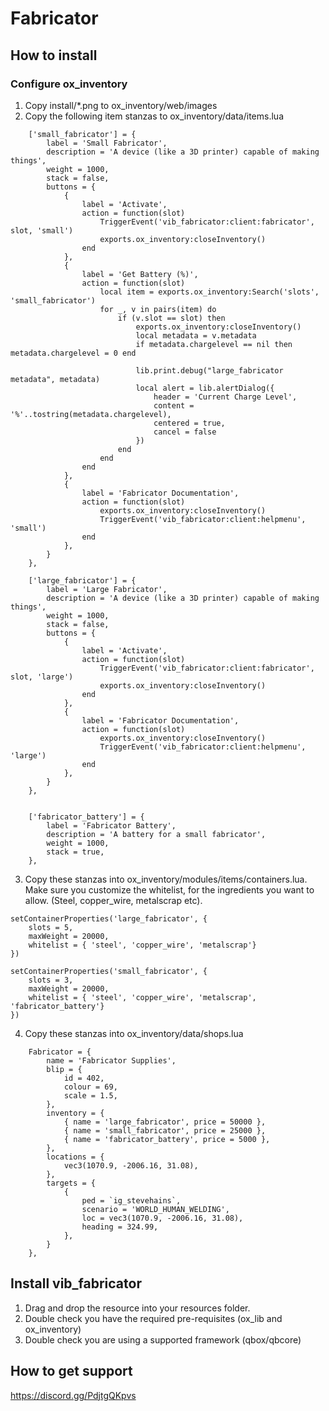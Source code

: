# Fabricator

## How to install

### Configure ox_inventory
1. Copy install/*.png to ox_inventory/web/images
2. Copy the following item stanzas to ox_inventory/data/items.lua

```
	['small_fabricator'] = {
		label = 'Small Fabricator',
		description = 'A device (like a 3D printer) capable of making things',
		weight = 1000,
		stack = false,
		buttons = {
			{
				label = 'Activate',
				action = function(slot)
					TriggerEvent('vib_fabricator:client:fabricator', slot, 'small')
					exports.ox_inventory:closeInventory()
				end
			},
			{
				label = 'Get Battery (%)',
				action = function(slot)
					local item = exports.ox_inventory:Search('slots', 'small_fabricator')
					for _, v in pairs(item) do
						if (v.slot == slot) then 
							exports.ox_inventory:closeInventory()
							local metadata = v.metadata
							if metadata.chargelevel == nil then metadata.chargelevel = 0 end

							lib.print.debug("large_fabricator metadata", metadata)
							local alert = lib.alertDialog({
								header = 'Current Charge Level',
								content = '%'..tostring(metadata.chargelevel),
								centered = true,
								cancel = false
							})
						end
					end
				end
			},
			{
				label = 'Fabricator Documentation',
				action = function(slot)
					exports.ox_inventory:closeInventory()
					TriggerEvent('vib_fabricator:client:helpmenu', 'small')
				end
			},
		}
	},

    ['large_fabricator'] = {
		label = 'Large Fabricator',
		description = 'A device (like a 3D printer) capable of making things',
		weight = 1000,
		stack = false,
		buttons = {
			{
				label = 'Activate',
				action = function(slot)
					TriggerEvent('vib_fabricator:client:fabricator', slot, 'large')
					exports.ox_inventory:closeInventory()
				end
			},
			{
				label = 'Fabricator Documentation',
				action = function(slot)
					exports.ox_inventory:closeInventory()
					TriggerEvent('vib_fabricator:client:helpmenu', 'large')
				end
			},
		}
	},


	['fabricator_battery'] = {
		label = 'Fabricator Battery',
		description = 'A battery for a small fabricator',
		weight = 1000,
		stack = true,
	},

```

3. Copy these stanzas into ox_inventory/modules/items/containers.lua. Make sure you customize the whitelist, for the ingredients you want to allow. (Steel, copper_wire, metalscrap etc).
```
setContainerProperties('large_fabricator', {
	slots = 5,
	maxWeight = 20000,
	whitelist = { 'steel', 'copper_wire', 'metalscrap'}
})

setContainerProperties('small_fabricator', {
	slots = 3,
	maxWeight = 20000,
	whitelist = { 'steel', 'copper_wire', 'metalscrap', 'fabricator_battery'}
})
```

4. Copy these stanzas into ox_inventory/data/shops.lua
```
	Fabricator = {
		name = 'Fabricator Supplies',
		blip = {
			id = 402,
			colour = 69,
			scale = 1.5,
		},
		inventory = {
			{ name = 'large_fabricator', price = 50000 },
			{ name = 'small_fabricator', price = 25000 },
			{ name = 'fabricator_battery', price = 5000 },
		},
		locations = {
			vec3(1070.9, -2006.16, 31.08),
		},
		targets = {
			{
				ped = `ig_stevehains`,
				scenario = 'WORLD_HUMAN_WELDING',
				loc = vec3(1070.9, -2006.16, 31.08),
				heading = 324.99,
			},
		}
	},
```

## Install vib_fabricator
1. Drag and drop the resource into your resources folder.
2. Double check you have the required pre-requisites (ox_lib and ox_inventory)
3. Double check you are using a supported framework (qbox/qbcore)

## How to get support
https://discord.gg/PdjtgQKpvs